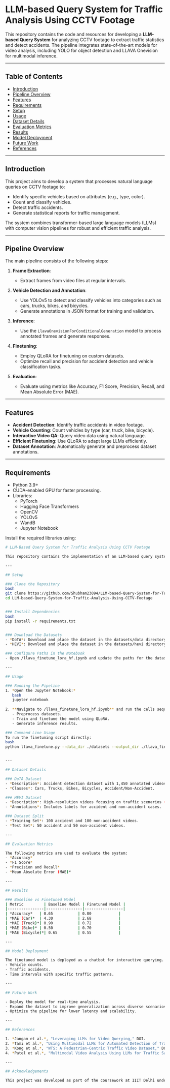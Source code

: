 # LLM-based Query System for Traffic Analysis Using CCTV Footage

This repository contains the code and resources for developing a **LLM-based Query System** for analyzing CCTV footage to extract traffic statistics and detect accidents. The pipeline integrates state-of-the-art models for video analysis, including YOLO for object detection and LLAVA Onevision for multimodal inference. 

---

## Table of Contents
- [Introduction](#introduction)
- [Pipeline Overview](#pipeline-overview)
- [Features](#features)
- [Requirements](#requirements)
- [Setup](#setup)
- [Usage](#usage)
- [Dataset Details](#dataset-details)
- [Evaluation Metrics](#evaluation-metrics)
- [Results](#results)
- [Model Deployment](#model-deployment)
- [Future Work](#future-work)
- [References](#references)

---

## Introduction

This project aims to develop a system that processes natural language queries on CCTV footage to:
- Identify specific vehicles based on attributes (e.g., type, color).
- Count and classify vehicles.
- Detect traffic accidents.
- Generate statistical reports for traffic management.

The system combines transformer-based large language models (LLMs) with computer vision pipelines for robust and efficient traffic analysis.

---

## Pipeline Overview

The main pipeline consists of the following steps:

1. **Frame Extraction**:
   - Extract frames from video files at regular intervals.

2. **Vehicle Detection and Annotation**:
   - Use YOLOv5 to detect and classify vehicles into categories such as cars, trucks, bikes, and bicycles.
   - Generate annotations in JSON format for training and validation.

3. **Inference**:
   - Use the `LlavaOnevisionForConditionalGeneration` model to process annotated frames and generate responses.

4. **Finetuning**:
   - Employ QLoRA for finetuning on custom datasets.
   - Optimize recall and precision for accident detection and vehicle classification tasks.

5. **Evaluation**:
   - Evaluate using metrics like Accuracy, F1 Score, Precision, Recall, and Mean Absolute Error (MAE).

---

## Features

- **Accident Detection**: Identify traffic accidents in video footage.
- **Vehicle Counting**: Count vehicles by type (car, truck, bike, bicycle).
- **Interactive Video QA**: Query video data using natural language.
- **Efficient Finetuning**: Use QLoRA to adapt large LLMs efficiently.
- **Dataset Annotation**: Automatically generate and preprocess dataset annotations.

---

## Requirements

- Python 3.9+
- CUDA-enabled GPU for faster processing.
- Libraries:
  - PyTorch
  - Hugging Face Transformers
  - OpenCV
  - YOLOv5
  - WandB
  - Jupyter Notebook

Install the required libraries using:
```bash
# LLM-Based Query System for Traffic Analysis Using CCTV Footage

This repository contains the implementation of an LLM-based query system designed to analyze traffic scenarios using CCTV footage. The system uses multimodal large language models (LLMs) to process and query traffic data, enabling insights into vehicle counts, accidents, and traffic patterns.

---

## Setup

### Clone the Repository
bash
git clone https://github.com/Shubham23094/LLM-based-Query-System-for-Traffic-Analysis-Using-CCTV-Footage.git
cd LLM-based-Query-System-for-Traffic-Analysis-Using-CCTV-Footage


### Install Dependencies
bash
pip install -r requirements.txt


### Download the Datasets
- *DoTA*: Download and place the dataset in the datasets/dota directory.
- *HEVI*: Download and place the dataset in the datasets/hevi directory.

### Configure Paths in the Notebook
- Open /llava_finetune_lora_hf.ipynb and update the paths for the datasets and outputs.

---

## Usage

### Running the Pipeline
1. *Open the Jupyter Notebook:*
   bash
   jupyter notebook
   
2. **Navigate to /llava_finetune_lora_hf.ipynb** and run the cells sequentially to:
   - Preprocess datasets.
   - Train and finetune the model using QLoRA.
   - Generate inference results.

### Command Line Usage
To run the finetuning script directly:
bash
python llava_finetune.py --data_dir ./datasets --output_dir ./llava_finetuned


---

## Dataset Details

### DoTA Dataset
- *Description*: Accident detection dataset with 1,450 annotated videos.
- *Classes*: Cars, Trucks, Bikes, Bicycles, Accident/Non-Accident.

### HEVI Dataset
- *Description*: High-resolution videos focusing on traffic scenarios (250 videos).
- *Annotations*: Includes labels for accident and non-accident cases.

### Dataset Split
- *Training Set*: 100 accident and 100 non-accident videos.
- *Test Set*: 50 accident and 50 non-accident videos.

---

## Evaluation Metrics

The following metrics are used to evaluate the system:
- *Accuracy*
- *F1 Score*
- *Precision and Recall*
- *Mean Absolute Error (MAE)*

---

## Results

### Baseline vs Finetuned Model
| Metric         | Baseline Model | Finetuned Model |
|----------------|----------------|-----------------|
| *Accuracy*   | 0.65           | 0.80            |
| *MAE (Car)*  | 4.30           | 2.68            |
| *MAE (Truck)*| 0.90           | 0.72            |
| *MAE (Bike)* | 0.50           | 0.70            |
| *MAE (Bicycle)*| 0.65         | 0.55            |

---

## Model Deployment

The finetuned model is deployed as a chatbot for interactive querying. Users can query:
- Vehicle counts.
- Traffic accidents.
- Time intervals with specific traffic patterns.

---

## Future Work

- Deploy the model for real-time analysis.
- Expand the dataset to improve generalization across diverse scenarios.
- Optimize the pipeline for lower latency and scalability.

---

## References

1. *Jangam et al.*, "Leveraging LLMs for Video Querying," DOI.
2. *Tami et al.*, "Using Multimodal LLMs for Automated Detection of Traffic Safety-Critical Events," DOI.
3. *Kong et al.*, "WTS: A Pedestrian-Centric Traffic Video Dataset," DOI.
4. *Patel et al.*, "Multimodal Video Analysis Using LLMs for Traffic Safety and Efficiency," DOI.

---

## Acknowledgements

This project was developed as part of the coursework at IIIT Delhi under the guidance of *Prof. Rajiv Ratn Shah*.

